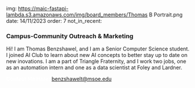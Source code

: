img: https://maic-fastapi-lambda.s3.amazonaws.com/img/board_members/Thomas B Portrait.png
date: 14/11/2023
order: 7
not_in_recent:

### Campus-Community Outreach & Marketing

Hi! I am Thomas Benzshawel, and I am a Senior Computer Science student. I joined AI Club to learn about new AI concepts to better stay up to date on new inovations. I am a part of Triangle Fraternity, and I work two jobs, one as an automation intern and one as a data scientist at Foley and Lardner.

<a style = 'font-weight: bold; color: white;'>Contact Me Here:</a> <a style = 'color: blue eyes;'>benzshawelt@msoe.edu</a>